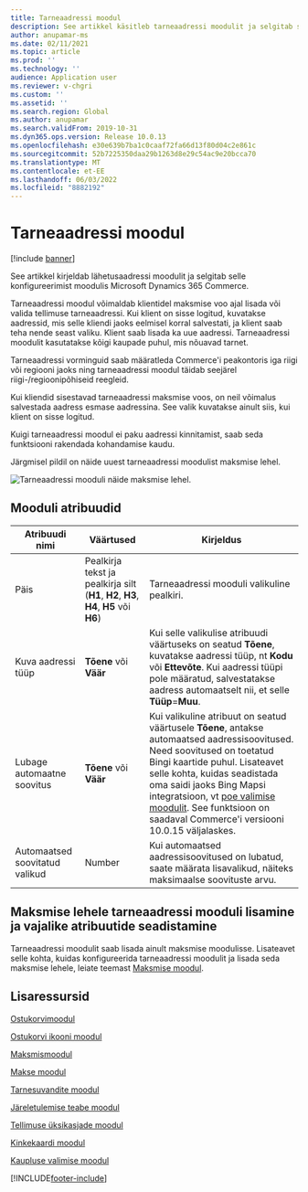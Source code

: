 ```yaml
---
title: Tarneaadressi moodul
description: See artikkel käsitleb tarneaadressi moodulit ja selgitab selle konfigureerimist moodulis Microsoft Dynamics 365 Commerce.
author: anupamar-ms
ms.date: 02/11/2021
ms.topic: article
ms.prod: ''
ms.technology: ''
audience: Application user
ms.reviewer: v-chgri
ms.custom: ''
ms.assetid: ''
ms.search.region: Global
ms.author: anupamar
ms.search.validFrom: 2019-10-31
ms.dyn365.ops.version: Release 10.0.13
ms.openlocfilehash: e30e639b7ba1c0caaf72fa66d13f80d04c2e861c
ms.sourcegitcommit: 52b7225350daa29b1263d8e29c54ac9e20bcca70
ms.translationtype: MT
ms.contentlocale: et-EE
ms.lasthandoff: 06/03/2022
ms.locfileid: "8882192"
---
```

# <a name="shipping-address-module"></a>Tarneaadressi moodul

[!include [banner](includes/banner.md)]

See artikkel kirjeldab lähetusaadressi moodulit ja selgitab selle konfigureerimist moodulis Microsoft Dynamics 365 Commerce.

Tarneaadressi moodul võimaldab klientidel maksmise voo ajal lisada või valida tellimuse tarneaadressi. Kui klient on sisse logitud, kuvatakse aadressid, mis selle kliendi jaoks eelmisel korral salvestati, ja klient saab teha nende seast valiku. Klient saab lisada ka uue aadressi. Tarneaadressi moodulit kasutatakse kõigi kaupade puhul, mis nõuavad tarnet.

Tarneaadressi vorminguid saab määratleda Commerce'i peakontoris iga riigi või regiooni jaoks ning tarneaadressi moodul täidab seejärel riigi-/regioonipõhiseid reegleid.

Kui kliendid sisestavad tarneaadressi maksmise voos, on neil võimalus salvestada aadress esmase aadressina. See valik kuvatakse ainult siis, kui klient on sisse logitud.

Kuigi tarneaadressi moodul ei paku aadressi kinnitamist, saab seda funktsiooni rakendada kohandamise kaudu.

Järgmisel pildil on näide uuest tarneaadressi moodulist maksmise lehel.

![Tarneaadressi mooduli näide maksmise lehel.](./media/ecommerce-shippingaddress.PNG)

## <a name="module-properties"></a>Mooduli atribuudid

| Atribuudi nimi | Väärtused | Kirjeldus |
|---------------|--------|-------------|
| Päis | Pealkirja tekst ja pealkirja silt (**H1**, **H2**, **H3**, **H4**, **H5** või **H6**) | Tarneaadressi mooduli valikuline pealkiri. |
| Kuva aadressi tüüp | **Tõene** või **Väär** | Kui selle valikulise atribuudi väärtuseks on seatud **Tõene**, kuvatakse aadressi tüüp, nt **Kodu** või **Ettevõte**. Kui aadressi tüüpi pole määratud, salvestatakse aadress automaatselt nii, et selle **Tüüp**=**Muu**. |
| Lubage automaatne soovitus| **Tõene** või **Väär** | Kui valikuline atribuut on seatud väärtusele **Tõene**, antakse automaatsed aadressisoovitused. Need soovitused on toetatud Bingi kaartide puhul. Lisateavet selle kohta, kuidas seadistada oma saidi jaoks Bing Mapsi integratsioon, vt [poe valimise moodulit](store-selector.md). See funktsioon on saadaval Commerce'i versiooni 10.0.15 väljalaskes.|
|Automaatsed soovitatud valikud| Number| Kui automaatsed aadressisoovitused on lubatud, saate määrata lisavalikud, näiteks maksimaalse soovituste arvu.|

## <a name="add-a-shipping-address-module-to-a-checkout-page-and-set-the-required-properties"></a>Maksmise lehele tarneaadressi mooduli lisamine ja vajalike atribuutide seadistamine

Tarneaadressi moodulit saab lisada ainult maksmise moodulisse. Lisateavet selle kohta, kuidas konfigureerida tarneaadressi moodulit ja lisada seda maksmise lehele, leiate teemast [Maksmise moodul](add-checkout-module.md).

## <a name="additional-resources"></a>Lisaressursid

[Ostukorvimoodul](add-cart-module.md)

[Ostukorvi ikooni moodul](cart-icon-module.md)

[Maksmismoodul](add-checkout-module.md)

[Makse moodul](payment-module.md)

[Tarnesuvandite moodul](delivery-options-module.md)

[Järeletulemise teabe moodul](pickup-info-module.md)

[Tellimuse üksikasjade moodul](order-confirmation-module.md)

[Kinkekaardi moodul](add-giftcard.md)

[Kaupluse valimise moodul](store-selector.md)


[!INCLUDE[footer-include](../includes/footer-banner.md)]